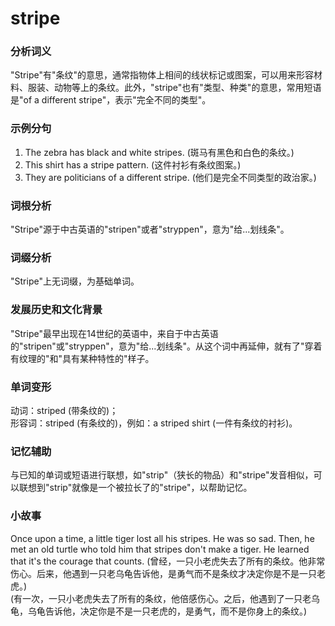 # stripe

### 分析词义

  

"Stripe"有"条纹"的意思，通常指物体上相间的线状标记或图案，可以用来形容材料、服装、动物等上的条纹。此外，"stripe"也有"类型、种类"的意思，常用短语是"of a different stripe"，表示"完全不同的类型"。

  

### 示例分句

  

1.  The zebra has black and white stripes. (斑马有黑色和白色的条纹。)
2.  This shirt has a stripe pattern. (这件衬衫有条纹图案。)
3.  They are politicians of a different stripe. (他们是完全不同类型的政治家。)

  

### 词根分析

  

"Stripe"源于中古英语的"stripen"或者"stryppen"，意为"给...划线条"。

  

### 词缀分析

  

"Stripe"上无词缀，为基础单词。

  

### 发展历史和文化背景

  

"Stripe"最早出现在14世纪的英语中，来自于中古英语的"stripen"或"stryppen"，意为"给...划线条"。从这个词中再延伸，就有了"穿着有纹理的"和"具有某种特性的"样子。

  

### 单词变形

  

动词：striped (带条纹的)；  
形容词：striped (有条纹的)，例如：a striped shirt (一件有条纹的衬衫)。

  

### 记忆辅助

  

与已知的单词或短语进行联想，如"strip"（狭长的物品）和"stripe"发音相似，可以联想到"strip"就像是一个被拉长了的"stripe"，以帮助记忆。

  

### 小故事

  

Once upon a time, a little tiger lost all his stripes. He was so sad. Then, he met an old turtle who told him that stripes don't make a tiger. He learned that it's the courage that counts. (曾经，一只小老虎失去了所有的条纹。他非常伤心。后来，他遇到一只老乌龟告诉他，是勇气而不是条纹才决定你是不是一只老虎。)  
(有一次，一只小老虎失去了所有的条纹，他倍感伤心。之后，他遇到了一只老乌龟，乌龟告诉他，决定你是不是一只老虎的，是勇气，而不是你身上的条纹。)
